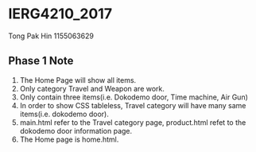 # IERG4210_2017
Tong Pak Hin 1155063629

## Phase 1 Note
1. The Home Page will show all items.
2. Only category Travel and Weapon are work.
3. Only contain three items(i.e. Dokodemo door, Time machine, Air Gun)
4. In order to show CSS tableless, Travel category will have many same items(i.e. dokodemo door).
5. main.html refer to the Travel category page, product.html refet to the dokodemo door information page.
6. The Home page is home.html.  